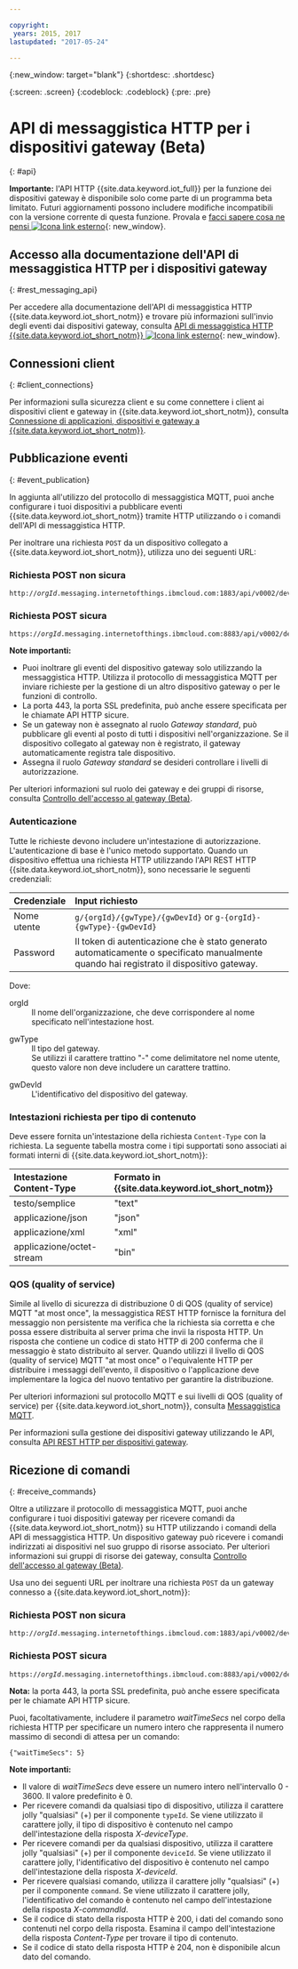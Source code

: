 ```yaml
---

copyright:
 years: 2015, 2017
lastupdated: "2017-05-24"

---
```


{:new_window: target="blank"}
{:shortdesc: .shortdesc}

{:screen: .screen}
{:codeblock: .codeblock}
{:pre: .pre}

# API di messaggistica HTTP per i dispositivi gateway (Beta)
{: #api}

**Importante:** l'API HTTP {{site.data.keyword.iot_full}} per la funzione dei dispositivi gateway è disponibile solo come parte di un programma beta limitato. Futuri aggiornamenti possono includere modifiche incompatibili con la versione corrente di questa funzione. Provala e [facci sapere cosa ne pensi ![Icona link esterno](../../../icons/launch-glyph.svg)](https://developer.ibm.com/answers/smart-spaces/17/internet-of-things.html){: new_window}.

## Accesso alla documentazione dell'API di messaggistica HTTP per i dispositivi gateway
{: #rest_messaging_api}

Per accedere alla documentazione dell'API di messaggistica HTTP {{site.data.keyword.iot_short_notm}} e trovare più informazioni sull'invio degli eventi dai dispositivi gateway, consulta [API di messaggistica HTTP {{site.data.keyword.iot_short_notm}} ![Icona link esterno](../../../icons/launch-glyph.svg)](https://docs.internetofthings.ibmcloud.com/apis/swagger/v0002/http-messaging.html){: new_window}.


## Connessioni client
{: #client_connections}

Per informazioni sulla sicurezza client e su come connettere i client ai dispositivi client e gateway in {{site.data.keyword.iot_short_notm}}, consulta [Connessione di applicazioni, dispositivi e gateway a {{site.data.keyword.iot_short_notm}}](../reference/security/connect_devices_apps_gw.html).


## Pubblicazione eventi
{: #event_publication}

In aggiunta all'utilizzo del protocollo di messaggistica MQTT, puoi anche configurare i tuoi dispositivi a pubblicare eventi {{site.data.keyword.iot_short_notm}} tramite HTTP utilizzando o i comandi dell'API di messaggistica HTTP.

Per inoltrare una richiesta `POST` da un dispositivo collegato a {{site.data.keyword.iot_short_notm}}, utilizza uno dei seguenti URL:

### Richiesta POST non sicura
<pre class="pre"><code class="hljs">http://<var class="keyword varname">orgId</var>.messaging.internetofthings.ibmcloud.com:1883/api/v0002/device/types/<var class="keyword varname">typeId</var>/devices/<var class="keyword varname">deviceId</var>/events/<var class="keyword varname">eventId</var></code></pre>

### Richiesta POST sicura
<pre class="pre"><code class="hljs">https://<var class="keyword varname">orgId</var>.messaging.internetofthings.ibmcloud.com:8883/api/v0002/device/types/<var class="keyword varname">typeId</var>/devices/<var class="keyword varname">deviceId</var>/events/<var class="keyword varname">eventId</var></code></pre>

**Note importanti:**
- Puoi inoltrare gli eventi del dispositivo gateway solo utilizzando la messaggistica HTTP. Utilizza il protocollo di messaggistica MQTT per inviare richieste per la gestione di un altro dispositivo gateway o per le funzioni di controllo.
- La porta 443, la porta SSL predefinita, può anche essere specificata per le chiamate API HTTP sicure.
- Se un gateway non è assegnato al ruolo *Gateway standard*, può pubblicare gli eventi al posto di tutti i dispositivi nell'organizzazione. Se il dispositivo collegato al gateway non è registrato, il gateway automaticamente registra tale dispositivo.
- Assegna il ruolo *Gateway standard* se desideri controllare i livelli di autorizzazione.

Per ulteriori informazioni sul ruolo dei gateway e dei gruppi di risorse, consulta [Controllo dell'accesso al gateway (Beta)](../gateways/gateway-access-control.html).

### Autenticazione

Tutte le richieste devono includere un'intestazione di autorizzazione. L'autenticazione di base è l'unico metodo supportato. Quando un dispositivo effettua una richiesta HTTP utilizzando l'API REST HTTP {{site.data.keyword.iot_short_notm}}, sono necessarie le seguenti credenziali:

|Credenziale|Input richiesto|
|:---|:---|
|Nome utente| `g/{orgId}/{gwType}/{gwDevId}` or `g-{orgId}-{gwType}-{gwDevId}`
|Password| Il token di autenticazione che è stato generato automaticamente o specificato manualmente quando hai registrato il dispositivo gateway.

Dove:

<dl>
<dt>orgId</dt>  
<dd>Il nome dell'organizzazione, che deve corrispondere al nome specificato nell'intestazione host.</dd>

<p></p>
<dt>gwType</dt>  
<dd>Il tipo del gateway. </dd>
<dd>Se utilizzi il carattere trattino "-" come delimitatore nel nome utente, questo valore non deve includere un carattere trattino. </dd>
<p></p>
<dt>gwDevId</dt>  
<dd>L'identificativo del dispositivo del gateway. </dd>
</dl>


### Intestazioni richiesta per tipo di contenuto

Deve essere fornita un'intestazione della richiesta `Content-Type` con la richiesta. La seguente tabella mostra come i tipi supportati sono associati ai formati interni di {{site.data.keyword.iot_short_notm}}:

|Intestazione Content-Type|Formato in {{site.data.keyword.iot_short_notm}}|
|:---|:---|
|testo/semplice|"text"
|applicazione/json| "json"
|applicazione/xml | "xml"
|applicazione/octet-stream|"bin"

### QOS (quality of service)

Simile al livello di sicurezza di distribuzione 0 di QOS (quality of service) MQTT "at most once", la messaggistica REST HTTP fornisce la fornitura del messaggio non persistente ma verifica che la richiesta sia corretta e che possa essere distribuita al server prima che invii la risposta HTTP. Un risposta che contiene un codice di stato HTTP di 200 conferma che il messaggio è stato distribuito al server. Quando utilizzi il livello di QOS (quality of service) MQTT "at most once" o l'equivalente HTTP per distribuire i messaggi dell'evento, il dispositivo o l'applicazione deve implementare la logica del nuovo tentativo per garantire la distribuzione.

Per ulteriori informazioni sul protocollo MQTT e sui livelli di QOS (quality of service) per {{site.data.keyword.iot_short_notm}}, consulta [Messaggistica MQTT](../reference/mqtt/index.html).

Per informazioni sulla gestione dei dispositivi gateway utilizzando le API, consulta [API REST HTTP per dispositivi gateway](../gateways/gw_api.html).

## Ricezione di comandi
{: #receive_commands}

Oltre a utilizzare il protocollo di messaggistica MQTT, puoi anche configurare i tuoi dispositivi gateway per ricevere comandi da {{site.data.keyword.iot_short_notm}} su HTTP utilizzando i comandi della API di messaggistica HTTP. Un dispositivo gateway può ricevere i comandi indirizzati ai dispositivi nel suo gruppo di risorse associato. Per ulteriori informazioni sui gruppi di risorse dei gateway, consulta [Controllo dell'accesso al gateway (Beta)](../gateways/gateway-access-control.html).

Usa uno dei seguenti URL per inoltrare una richiesta `POST` da un gateway connesso a {{site.data.keyword.iot_short_notm}}:

### Richiesta POST non sicura
<pre class="pre"><code class="hljs">http://<var class="keyword varname">orgId</var>.messaging.internetofthings.ibmcloud.com:1883/api/v0002/device/types/<var class="keyword varname">typeId</var>/devices/<var class="keyword varname">deviceId</var>/commands/<var class="keyword varname">command</var>/request</code></pre>

### Richiesta POST sicura

<pre class="pre"><code class="hljs">https://<var class="keyword varname">orgId</var>.messaging.internetofthings.ibmcloud.com:8883/api/v0002/device/types/<var class="keyword varname">typeId</var>/devices/<var class="keyword varname">deviceId</var>/commands/<var class="keyword varname">command</var>/request</code></pre>

**Nota:** la porta 443, la porta SSL predefinita, può anche essere specificata per le chiamate API HTTP sicure.

Puoi, facoltativamente, includere il parametro *waitTimeSecs* nel corpo della richiesta HTTP per specificare un numero intero che rappresenta il numero massimo di secondi di attesa per un comando:
<pre class="pre"><code class="hljs">{"waitTimeSecs": 5} </code></pre>


**Note importanti:**
- Il valore di *waitTimeSecs* deve essere un numero intero nell'intervallo 0 - 3600. Il valore predefinito è 0.
- Per ricevere comandi da qualsiasi tipo di dispositivo, utilizza il carattere jolly "qualsiasi" (+) per il componente `typeId`. Se viene utilizzato il carattere jolly, il tipo di dispositivo è contenuto nel campo dell'intestazione della risposta *X-deviceType*.
- Per ricevere comandi per da qualsiasi dispositivo, utilizza il carattere jolly "qualsiasi" (+) per il componente `deviceId`. Se viene utilizzato il carattere jolly, l'identificativo del dispositivo è contenuto nel campo dell'intestazione della risposta *X-deviceId*.
- Per ricevere qualsiasi comando, utilizza il carattere jolly "qualsiasi" (+) per il componente `command`. Se viene utilizzato il carattere jolly, l'identificativo del comando è contenuto nel campo dell'intestazione della risposta *X-commandId*.
- Se il codice di stato della risposta HTTP è 200, i dati del comando sono contenuti nel corpo della risposta. Esamina il campo dell'intestazione della risposta *Content-Type* per trovare il tipo di contenuto.
- Se il codice di stato della risposta HTTP è 204, non è disponibile alcun dato del comando.
